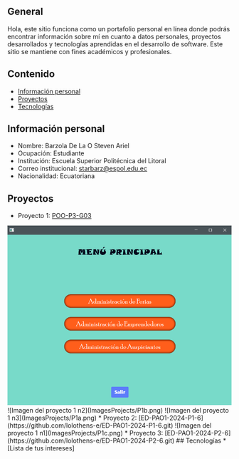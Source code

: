 ## General
Hola, este sitio funciona como un portafolio personal en línea donde podrás encontrar información sobre mí en cuanto a datos personales, proyectos desarrollados y tecnologías aprendidas en el desarrollo de software. Este sitio se mantiene con fines académicos y profesionales.
## Contenido 
* [Información personal](#información-personal) 
* [Proyectos](#proyectos) 
* [Tecnologías](#tecnologías) 
## Información personal 
* Nombre: Barzola De La O Steven Ariel
* Ocupación: Estudiante
* Institución: Escuela Superior Politécnica del Litoral
* Correo institucional: starbarz@espol.edu.ec
* Nacionalidad: Ecuatoriana
## Proyectos 
* Proyecto 1: [POO-P3-G03](https://github.com/StevenBarzola/POO-P3-G03.git)
<img src="ImagesProjects/P1c.png" alt="Imagen del proyecto 1 n1" width="800"/>
![Imagen del proyecto 1 n2](ImagesProjects/P1b.png)
![Imagen del proyecto 1 n3](ImagesProjects/P1a.png)
* Proyecto 2: [ED-PAO1-2024-P1-6](https://github.com/lolothens-e/ED-PAO1-2024-P1-6.git)
![Imagen del proyecto 1 n1](ImagesProjects/P1c.png)
* Proyecto 3: [ED-PAO1-2024-P2-6](https://github.com/lolothens-e/ED-PAO1-2024-P2-6.git)
## Tecnologías 
* [Lista de tus intereses]
